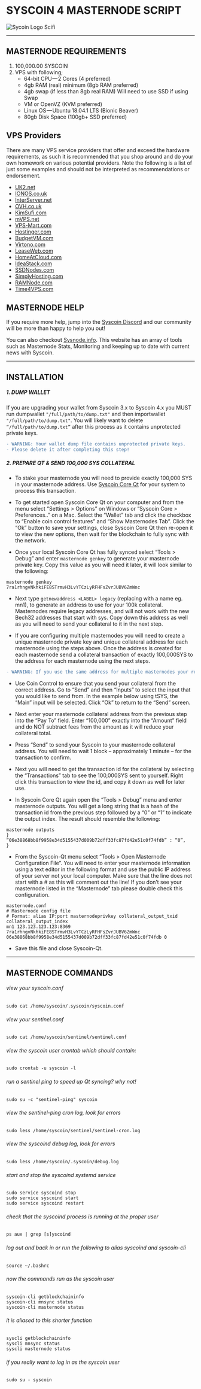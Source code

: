 # SYSCOIN 4 MASTERNODE SCRIPT

![Sycoin Logo Scifi](https://github.com/bigpoppa-sys/sysmn/blob/master/img/syscoin-logo.jpg)

---

## MASTERNODE REQUIREMENTS
1. 100,000.00 SYSCOIN
2. VPS with following;
   * 64-bit CPU — 2 Cores (4 preferred)
   * 4gb RAM (real) minimum (8gb RAM preferred)
   * 4gb swap (if less than 8gb real RAM) Will need to use SSD if using Swap
   * VM or OpenVZ (KVM preferred)
   * Linux OS — Ubuntu 18.04.1 LTS (Bionic Beaver)
   * 80gb Disk Space (100gb+ SSD preferred)

## VPS Providers

There are many VPS service providers that offer and exceed the hardware requirements, as such it is recommended that you shop around and do your own homework on various potential providers. Note the following is a list of just some examples and should not be interpreted as recommendations or endorsement.

- [UK2.net](https://UK2.net)
- [IONOS.co.uk](https://IONOS.co.uk)
- [InterServer.net](https://InterServer.net)
- [OVH.co.uk](https://OVH.co.uk)
- [KimSufi.com](https://KimSufi.com)
- [mVPS.net](https://mVPS.net)
- [VPS-Mart.com](https://VPS-Mart.com)
- [Hostinger.com](https://Hostinger.com)
- [BudgetVM.com](https://BudgetVM.com)
- [Virtono.com](https://Virtono.com)
- [LeaseWeb.com](https://LeaseWeb.com)
- [HomeAtCloud.com](https://HomeAtCloud.com)
- [IdeaStack.com](https://IdeaStack.com)
- [SSDNodes.com](https://SSDNodes.com)
- [SimplyHosting.com](https://SimplyHosting.com)
- [RAMNode.com](https://RAMNode.com)
- [Time4VPS.com](https://Time4VPS.com)

## MASTERNODE HELP
If you require more help, jump into the [Syscoin Discord](https://discord.gg/RkK2AXD) and our community will be more than happy to help you out!

You can also checkout [Sysnode.info](https://sysnode.info). This website has an array of tools such as Masternode Stats, Monitoring and keeping up to date with current news with Syscoin.

---

## INSTALLATION

##### 1. DUMP WALLET

If you are upgrading your wallet from Syscoin 3.x to Syscoin 4.x you MUST run dumpwallet ```"/full/path/to/dump.txt"``` and then importwallet ```"/full/path/to/dump.txt"```. You will likely want to delete ```“/full/path/to/dump.txt”``` after this process as it contains unprotected private keys.

```diff 
- WARNING: Your wallet dump file contains unprotected private keys. 
- Please delete it after completing this step!
```

##### 2. PREPARE QT & SEND 100,000 SYS COLLATERAL

- To stake your masternode you will need to provide exactly 100,000 SYS in your masternode address. Use [Syscoin Core Qt](https://github.com/syscoin/syscoin/releases) for your system to process this transaction.

- To get started open Syscoin Core Qt on your computer and from the menu select “Settings > Options” on Windows or “Syscoin Core > Preferences..” on a Mac. Select the “Wallet” tab and click the checkbox to “Enable coin control features” and “Show Masternodes Tab”. Click the “Ok” button to save your settings, close Syscoin Core Qt then re-open it to view the new options, then wait for the blockchain to fully sync with the network.

- Once your local Syscoin Core Qt has fully synced select “Tools > Debug” and enter ```masternode genkey``` to generate your masternode private key. Copy this value as you will need it later, it will look similar to the following:
```
masternode genkey
7ra1rhngvNkhkiFE8STrmvH3LvYTCzLyRFHFsZvrJUBV6ZmWnc
```

- Next type ```getnewaddress <LABEL> legacy``` (replacing <LABEL> with a name eg. mn1), to generate an address to use for your 100k collateral. Masternodes require legacy addresses, and will not work with the new Bech32 addresses that start with sys. Copy down this address as well as you will need to send your collateral to it in the next step.

- If you are configuring multiple masternodes you will need to create a unique masternode private key and unique collateral address for each masternode using the steps above. Once the address is created for each masternode send a collateral transaction of exactly 100,000SYS to the address for each masternode using the next steps.

```diff
- WARNING: If you use the same address for multiple masternodes your reward payouts cannot be completed.
```

- Use Coin Control to ensure that you send your collateral from the correct address. Go to “Send” and then “Inputs” to select the input that you would like to send from. In the example below using tSYS, the “Main” input will be selected. Click “Ok” to return to the “Send” screen.

- Next enter your masternode collateral address from the previous step into the “Pay To” field. Enter “100,000” exactly into the “Amount” field and do NOT subtract fees from the amount as it will reduce your collateral total.

- Press “Send” to send your Syscoin to your masternode collateral address. You will need to wait 1 block – approximately 1 minute – for the transaction to confirm.

- Next you will need to get the transaction id for the collateral by selecting the “Transactions” tab to see the 100,000SYS sent to yourself. Right click this transaction to view the id, and copy it down as well for later use.

- In Syscoin Core Qt again open the “Tools > Debug” menu and enter masternode outputs. You will get a long string that is a hash of the transaction id from the previous step followed by a “0” or “1” to indicate the output index. The result should resemble the following:

```
masternode outputs
}
“06e38868bb8f9958e34d5155437d009b72dff33fc87fd42e51c0f74fdb” : “0”,
}
```

- From the Syscoin-Qt menu select “Tools > Open Masternode Configuration File”. You will need to enter your masternode information using a text editor in the following format and use the public IP address of your server not your local computer. Make sure that the line does not start with a # as this will comment out the line! If you don’t see your masternode listed in the “Masternode” tab please double check this configuration.

```
masternode.conf
# Masternode config file
# Format: alias IP:port masternodeprivkey collateral_output_txid collateral_output_index
mn1 123.123.123.123:8369 7ra1rhngvNkhkiFE8STrmvH3LvYTCzLyRFHFsZvrJUBV6ZmWnc 06e38868bb8f9958e34d5155437d009b72dff33fc87fd42e51c0f74fdb 0
```

- Save this file and close Syscoin-Qt.

---

## MASTERNODE COMMANDS

###### view your syscoin.conf
```
sudo cat /home/syscoin/.syscoin/syscoin.conf
```
 
###### view your sentinel.conf
```
sudo cat /home/syscoin/sentinel/sentinel.conf
```

###### view the syscoin user crontab which should contain: 
```*/10 * * * * /usr/local/bin/sentinel-ping
sudo crontab -u syscoin -l
```
 
###### run a sentinel ping to speed up Qt syncing? why not!
```
sudo su -c "sentinel-ping" syscoin
```

###### view the sentinel-ping cron log, look for errors
```
sudo less /home/syscoin/sentinel/sentinel-cron.log
```

###### view the syscoind debug log, look for errors
```
sudo less /home/syscoin/.syscoin/debug.log
``` 

###### start and stop the syscoind systemd service
```
sudo service syscoind stop
sudo service syscoind start
sudo service syscoind restart
```

###### check that the syscoind process is running at the proper user
```
ps aux | grep [s]yscoind
```

###### log out and back in or run the following to alias syscoind and syscoin-cli
```
source ~/.bashrc
```

###### now the commands run as the syscoin user
```
syscoin-cli getblockchaininfo
syscoin-cli mnsync status
syscoin-cli masternode status
```

###### it is aliased to this shorter function 
```
syscli getblockchaininfo
syscli mnsync status
syscli masternode status
```

###### if you really want to log in as the syscoin user
```
sudo su - syscoin
```
